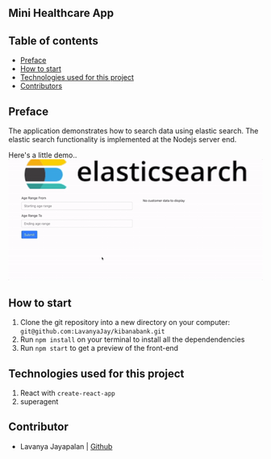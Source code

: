 ## Mini Healthcare App

## Table of contents

- [Preface](#Preface)
- [How to start](#How-to-start)
- [Technologies used for this project](#Technologies-used-for-this-project)
- [Contributors](#Contributors)

## Preface

The application demonstrates how to search data using elastic search. The elastic search functionality is implemented at the Nodejs server end.

Here's a little demo..
![gif](./elasticsearch.gif)

## How to start

1. Clone the git repository into a new directory on your computer: `git@github.com:LavanyaJay/kibanabank.git`
2. Run `npm install` on your terminal to install all the dependendencies
3. Run `npm start` to get a preview of the front-end

## Technologies used for this project

1. React with `create-react-app`
2. superagent

## Contributor

- Lavanya Jayapalan | [Github](https://github.com/LavanyaJay)
